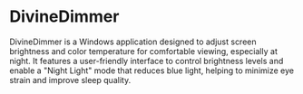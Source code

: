 # DivineDimmer
DivineDimmer is a Windows application designed to adjust screen brightness and color temperature for comfortable viewing, especially at night. It features a user-friendly interface to control brightness levels and enable a "Night Light" mode that reduces blue light, helping to minimize eye strain and improve sleep quality.
